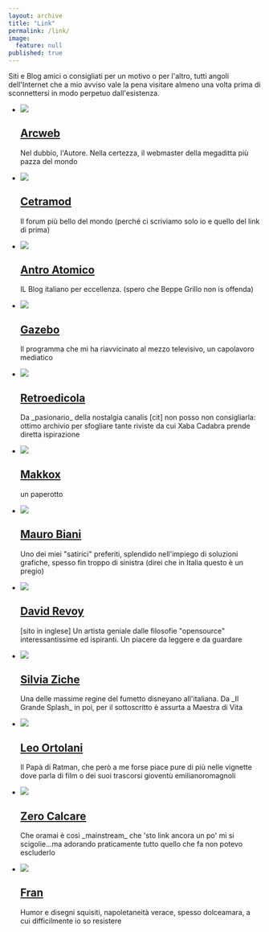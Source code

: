 ```yaml
---
layout: archive
title: "Link"
permalink: /link/
image: 
  feature: null
published: true
---
```


Siti e Blog amici o consigliati per un motivo o per l'altro, tutti angoli dell'Internet che a mio avviso vale la pena visitare almeno una volta prima di sconnettersi in modo perpetuo dall'esistenza.

<ul class="th-grid">
<li>
  <a href="#"><img src="/images/politica.jpg">
  <h2 class="post-title"><i class="fa fa-circle"></i> Arcweb</h2></a>
  <p class="post-excerpt">Nel dubbio, l'Autore. Nella certezza, il webmaster della megaditta più pazza del mondo</p>
</li>

<li>
  <a href="#"><img src="/images/politica.jpg">
  <h2 class="post-title"><i class="fa fa-circle"></i> Cetramod</h2></a>
  <p class="post-excerpt">Il forum più bello del mondo (perché ci scriviamo solo io e quello del link di prima)</p>
</li>

<li>
  <a href="#"><img src="/images/politica.jpg">
  <h2 class="post-title"><i class="fa fa-circle"></i> Antro Atomico</h2></a>
  <p class="post-excerpt"> IL Blog italiano per eccellenza. (spero che Beppe Grillo non is offenda)</p>
</li>

<li>
  <a href="#"><img src="/images/politica.jpg">
  <h2 class="post-title"><i class="fa fa-circle"></i> Gazebo</h2></a>
  <p class="post-excerpt">Il programma che mi ha riavvicinato al mezzo televisivo, un capolavoro mediatico</p>
</li>

<li>
  <a href="#"><img src="/images/politica.jpg">
  <h2 class="post-title"><i class="fa fa-circle"></i> Retroedicola</h2></a>
  <p class="post-excerpt">Da _pasionario_ della nostalgia canalis [cit] non posso non consigliarla: ottimo archivio per sfogliare tante riviste da cui Xaba Cadabra prende diretta ispirazione</p>
</li>

<li>
  <a href="#"><img src="/images/politica.jpg">
  <h2 class="post-title"><i class="fa fa-circle"></i> Makkox</h2></a>
  <p class="post-excerpt">un paperotto</p>
</li>

<li>
  <a href="#"><img src="/images/politica.jpg">
  <h2 class="post-title"><i class="fa fa-circle"></i> Mauro Biani</h2></a>
  <p class="post-excerpt">Uno dei miei "satirici" preferiti, splendido nell'impiego di soluzioni grafiche, spesso fin troppo di sinistra (direi che in Italia questo è un pregio)</p>
</li>

<li>
  <a href="#"><img src="/images/politica.jpg">
  <h2 class="post-title"><i class="fa fa-circle"></i> David Revoy</h2></a>
  <p class="post-excerpt"> [sito in inglese] Un artista geniale dalle filosofie "opensource" interessantissime ed ispiranti. Un piacere da leggere e da guardare</p>
</li>

<li>
  <a href="#"><img src="/images/politica.jpg">
  <h2 class="post-title"><i class="fa fa-circle"></i> Silvia Ziche</h2></a>
  <p class="post-excerpt">Una delle massime regine del fumetto disneyano all'italiana. Da _Il Grande Splash_ in poi, per il sottoscritto è assurta a Maestra di Vita</p>
</li>

<li>
  <a href="#"><img src="/images/politica.jpg">
  <h2 class="post-title"><i class="fa fa-circle"></i> Leo Ortolani</h2></a>
  <p class="post-excerpt">Il Papà di Ratman, che però a me forse piace pure di più nelle vignette dove parla di film o dei suoi trascorsi gioventù emilianoromagnoli</p>
</li>

<li>
  <a href="#"><img src="/images/politica.jpg">
  <h2 class="post-title"><i class="fa fa-circle"></i> Zero Calcare</h2></a>
  <p class="post-excerpt">Che oramai è così _mainstream_ che 'sto link ancora un po' mi si scigolie...ma adorando praticamente tutto quello che fa non potevo escluderlo</p>
</li>


<li>
  <a href="#"><img src="/images/politica.jpg">
  <h2 class="post-title"><i class="fa fa-circle"></i> Fran</h2></a>
  <p class="post-excerpt">Humor e disegni squisiti, napoletaneità verace, spesso dolceamara, a cui difficilmente io so resistere </p>
</li>


</ul> <!--finisce la lista-->
